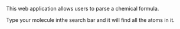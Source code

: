 This web application allows users to parse a chemical formula.

Type your molecule inthe search bar and it will find all the atoms in it.
